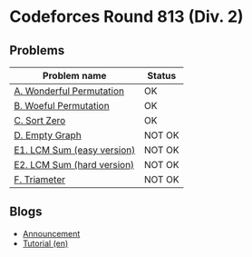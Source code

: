 # Codeforces Round 813 (Div. 2)

## Problems

|Problem name|Status|
|------------|---------|
| [A. Wonderful Permutation](problems/A._Wonderful_Permutation.md)|OK|
| [B. Woeful Permutation](problems/B._Woeful_Permutation.md)|OK|
| [C. Sort Zero](problems/C._Sort_Zero.md)|OK|
| [D. Empty Graph](problems/D._Empty_Graph.md)|NOT OK|
| [E1. LCM Sum (easy version)](problems/E1._LCM_Sum_(easy_version).md)|NOT OK|
| [E2. LCM Sum (hard version)](problems/E2._LCM_Sum_(hard_version).md)|NOT OK|
| [F. Triameter](problems/F._Triameter.md)|NOT OK|
## Blogs

- [Announcement](blogs/Announcement.md)
- [Tutorial (en)](blogs/Tutorial_(en).md)
